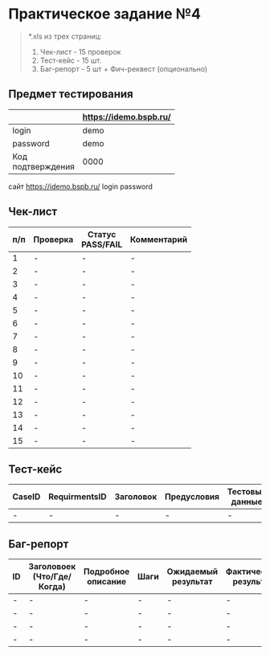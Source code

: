 # Практическое задание №4
> *.xls из трех страниц:
> 1. Чек-лист - 15 проверок
> 2. Тест-кейс - 15 шт.
> 3. Баг-репорт - 5 шт + Фич-реквест (опционально)

## Предмет тестирования

| |<https://idemo.bspb.ru/>|
|-|-|
|login|demo|
|password|demo|
|Код<br>подтверждения|0000|



сайт https://idemo.bspb.ru/
login
password

## Чек-лист
|п/п|Проверка|Статус<br>PASS/FAIL|Комментарий|
|-|-|-|-|
|1|-|-|-|
|2|-|-|-|
|3|-|-|-|
|4|-|-|-|
|5|-|-|-|
|6|-|-|-|
|7|-|-|-|
|8|-|-|-|
|9|-|-|-|
|10|-|-|-|
|11|-|-|-|
|12|-|-|-|
|13|-|-|-|
|14|-|-|-|
|15|-|-|-|

## Тест-кейс
|CaseID|RequirmentsID|Заголовок|Предусловия|Тестовые<br>данные|Шаги|Ожидаемый<br>результат|Статус<br>PASS/FAIL|Attachment|Environment|
|-|-|-|-|-|-|-|-|-|-|
|-|-|-|-|-|-|-|-|-|-|

## Баг-репорт

|ID|Заголовоек<br>(Что/Где/Когда)|Подробное<br>описание|Шаги|Ожидаемый<br>результат|Фактический<br>результат|Attachment|Важность|Приоритет|Статус|Environment|
|-|-|-|-|-|-|-|-|-|-|-|
|-|-|-|-|-|-|-|-|-|-|-|
|-|-|-|-|-|-|-|-|-|-|-|
|-|-|-|-|-|-|-|-|-|-|-|
|-|-|-|-|-|-|-|-|-|-|-|
